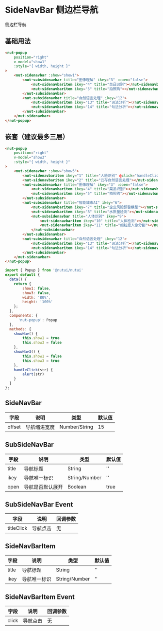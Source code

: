 # SideNavBar 侧边栏导航

侧边栏导航

## 基础用法

```html
<nut-popup
    position="right"
    v-model="show1"
    :style="{ width, height }"
>
    <nut-sidenavbar :show="show1">
        <nut-subsidenavbar title="图像理解" ikey="3" :open="false">
            <nut-sidenavbaritem ikey="4" title="菜品识别"></nut-sidenavbaritem>
            <nut-sidenavbaritem ikey="5" title="拍照购"></nut-sidenavbaritem>
        </nut-subsidenavbar>
        <nut-subsidenavbar title="自然语言处理" ikey="12">
            <nut-sidenavbaritem ikey="13" title="词法分析"></nut-sidenavbaritem>
            <nut-sidenavbaritem ikey="14" title="句法分析"></nut-sidenavbaritem>
        </nut-subsidenavbar>
    </nut-sidenavbar>
</nut-popup>
```

## 嵌套（建议最多三层）
```html
<nut-popup
    position="right"
    v-model="show3"
    :style="{ width, height }"
>
    <nut-sidenavbar :show="show3">
        <nut-sidenavbaritem ikey="1" title="人脸识别" @click="handleClick('人脸识别')"></nut-sidenavbaritem>
        <nut-sidenavbaritem ikey="2" title="云存自然语言处理"></nut-sidenavbaritem>
        <nut-subsidenavbar title="图像理解" ikey="3" :open="false">
            <nut-sidenavbaritem ikey="4" title="菜品识别"></nut-sidenavbaritem>
            <nut-sidenavbaritem ikey="5" title="拍照购"></nut-sidenavbaritem>
        </nut-subsidenavbar>
        <nut-subsidenavbar title="智能城市AI" ikey="6">
            <nut-sidenavbaritem ikey="7" title="企业风险预警模型"></nut-sidenavbaritem>
            <nut-sidenavbaritem ikey="8" title="水质量检测"></nut-sidenavbaritem>
            <nut-subsidenavbar title="人体识别" ikey="9">
                <nut-sidenavbaritem ikey="10" title="人体检测"></nut-sidenavbaritem>
                <nut-sidenavbaritem ikey="11" title="细粒度人像分割"></nut-sidenavbaritem>
            </nut-subsidenavbar>
        </nut-subsidenavbar>
        <nut-subsidenavbar title="自然语言处理" ikey="12">
            <nut-sidenavbaritem ikey="13" title="词法分析"></nut-sidenavbaritem>
            <nut-sidenavbaritem ikey="14" title="句法分析"></nut-sidenavbaritem>
        </nut-subsidenavbar>
    </nut-sidenavbar>
</nut-popup>
```

```javascript
import { Popup } from '@nutui/nutui'
export default {
  data() {
    return {
        show1: false,
        show3: false,
        width: '80%',
        height: '100%'
    };
  },
  components: {
      'nut-popup': Popup
  },
  methods: {
    showNav() {
        this.show1 = true
        this.show3 = false
    },
    showNav3() {
        this.show1 = false
        this.show3 = true
    },
    handleClick(str) {
        alert(str)
    }
  }
};
```

## SideNavBar

| 字段 | 说明 | 类型 | 默认值
| ----- | ----- | ----- | -----
| offset | 导航缩进宽度 | Number/String | 15

## SubSideNavBar
| 字段 | 说明 | 类型 | 默认值
| ----- | ----- | ----- | -----
| title | 导航标题 | String | ''
| ikey | 导航唯一标识 | String/Number | ''
| open | 导航是否默认展开 | Boolean | true

## SubSideNavBar Event
| 字段 | 说明 | 回调参数
| ----- | ----- | -----
| titleClick | 导航点击 | 无

## SideNavBarItem
| 字段 | 说明 | 类型 | 默认值
| ----- | ----- | ----- | -----
| title | 导航标题 | String | ''
| ikey | 导航唯一标识 | String/Number | ''

## SideNavBarItem Event
| 字段 | 说明 | 回调参数
| ----- | ----- | -----
| click | 导航点击 | 无